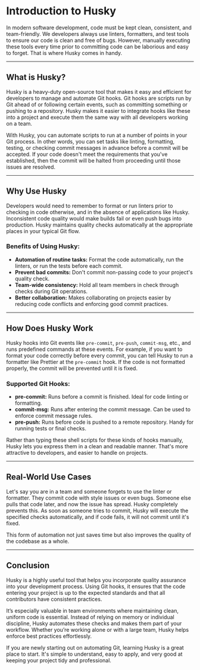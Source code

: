 # Introduction to Husky

In modern software development, code must be kept clean, consistent, and team-friendly. We developers always use linters, formatters, and test tools to ensure our code is clean and free of bugs. However, manually executing these tools every time prior to committing code can be laborious and easy to forget. That is where Husky comes in handy.

---

## What is Husky?

Husky is a heavy-duty open-source tool that makes it easy and efficient for developers to manage and automate Git hooks. Git hooks are scripts run by Git ahead of or following certain events, such as committing something or pushing to a repository. Husky makes it easier to integrate hooks like these into a project and execute them the same way with all developers working on a team.

With Husky, you can automate scripts to run at a number of points in your Git process. In other words, you can set tasks like linting, formatting, testing, or checking commit messages in advance before a commit will be accepted. If your code doesn't meet the requirements that you've established, then the commit will be halted from proceeding until those issues are resolved.

---

## Why Use Husky

Developers would need to remember to format or run linters prior to checking in code otherwise, and in the absence of applications like Husky. Inconsistent code quality would make builds fail or even push bugs into production. Husky maintains quality checks automatically at the appropriate places in your typical Git flow.

### Benefits of Using Husky:

- **Automation of routine tasks:** Format the code automatically, run the linters, or run the tests before each commit.
- **Prevent bad commits:** Don't commit non-passing code to your project's quality check.
- **Team-wide consistency:** Hold all team members in check through checks during Git operations.
- **Better collaboration:** Makes collaborating on projects easier by reducing code conflicts and enforcing good commit practices.

---

## How Does Husky Work

Husky hooks into Git events like `pre-commit`, `pre-push`, `commit-msg`, etc., and runs predefined commands at these events. For example, if you want to format your code correctly before every commit, you can tell Husky to run a formatter like Prettier at the `pre-commit` hook. If the code is not formatted properly, the commit will be prevented until it is fixed.

### Supported Git Hooks:

- **pre-commit:** Runs before a commit is finished. Ideal for code linting or formatting.
- **commit-msg:** Runs after entering the commit message. Can be used to enforce commit message rules.
- **pre-push:** Runs before code is pushed to a remote repository. Handy for running tests or final checks.

Rather than typing these shell scripts for these kinds of hooks manually, Husky lets you express them in a clean and readable manner. That's more attractive to developers, and easier to handle on projects.

---

## Real-World Use Cases

Let's say you are in a team and someone forgets to use the linter or formatter. They commit code with style issues or even bugs. Someone else pulls that code later, and now the issue has spread. Husky completely prevents this. As soon as someone tries to commit, Husky will execute the specified checks automatically, and if code fails, it will not commit until it's fixed.

This form of automation not just saves time but also improves the quality of the codebase as a whole.

---

## Conclusion

Husky is a highly useful tool that helps you incorporate quality assurance into your development process. Using Git hooks, it ensures that the code entering your project is up to the expected standards and that all contributors have consistent practices.

It’s especially valuable in team environments where maintaining clean, uniform code is essential. Instead of relying on memory or individual discipline, Husky automates these checks and makes them part of your workflow. Whether you’re working alone or with a large team, Husky helps enforce best practices effortlessly.

If you are newly starting out on automating Git, learning Husky is a great place to start. It's simple to understand, easy to apply, and very good at keeping your project tidy and professional.
